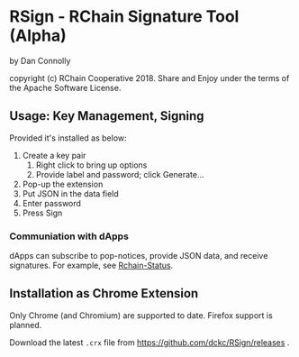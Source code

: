 # RSign - RChain Signature Tool (Alpha)

by Dan Connolly

copyright (c) RChain Cooperative 2018.
Share and Enjoy under the terms of the Apache Software License.


## Usage: Key Management, Signing

Provided it's installed as below:

  1. Create a key pair
     1. Right click to bring up options
     2. Provide label and password; click Generate...
  2. Pop-up the extension
  3. Put JSON in the data field
  4. Enter password
  5. Press Sign


### Communiation with dApps

dApps can subscribe to pop-notices, provide JSON data, and receive
signatures. For example, see
[Rchain-Status](https://github.com/dckc/Rchain-Status/tree/sig-ext).


## Installation as Chrome Extension

Only Chrome (and Chromium) are supported to date. Firefox support is
planned.

Download the latest `.crx` file from https://github.com/dckc/RSign/releases .
